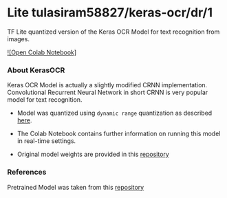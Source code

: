 # Lite tulasiram58827/keras-ocr/dr/1

TF Lite quantized version of the Keras OCR Model for text recognition from images.

<!-- parent-model: tulasiram58827/keras-ocr/1 -->
<!-- asset-path: https://github.com/tulasiram58827/ocr_tflite/releases/download/v0.1/keras_ocr_dr.tar.xz -->

[![Open Colab Notebook]](https://colab.research.google.com/github/tulasiram58827/ocr_tflite/blob/main/colabs/KERAS_OCR_TFLITE.ipynb)

### About KerasOCR

Keras OCR Model is actually a slightly modified CRNN implementation. Convolutional Recurrent Neural Network in short CRNN is very popular model for text recognition.


- Model was quantized using `dynamic range` quantization as described [here](https://www.tensorflow.org/lite/performance/post_training_quant).

- The Colab Notebook contains further information on running this model in real-time settings.

- Original model weights are provided in this [repository](https://github.com/faustomorales/keras-ocr)


### References

Pretrained Model was taken from this [repository](https://github.com/faustomorales/keras-ocr)  
